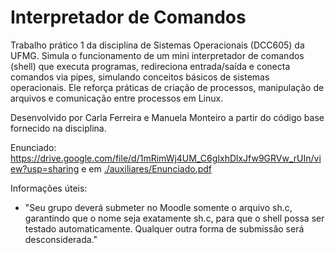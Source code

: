 # Interpretador de Comandos
Trabalho prático 1 da disciplina de Sistemas Operacionais (DCC605) da UFMG.
Simula o funcionamento de um mini interpretador de comandos (shell) que executa programas, redireciona entrada/saída e conecta comandos via pipes, simulando conceitos básicos de sistemas operacionais.
Ele reforça práticas de criação de processos, manipulação de arquivos e comunicação entre processos em Linux.

Desenvolvido por Carla Ferreira e Manuela Monteiro a partir do código base fornecido na disciplina.

Enunciado: https://drive.google.com/file/d/1mRimWj4UM_C6gIxhDlxJfw9GRVw_rUIn/view?usp=sharing e em [./auxiliares/Enunciado.pdf](./auxiliares/Enunciado.pdf)

Informações úteis:
- "Seu grupo deverá submeter no Moodle somente o arquivo sh.c, garantindo que o nome seja exatamente sh.c, para que o shell possa ser testado automaticamente. Qualquer outra forma de submissão será desconsiderada."
